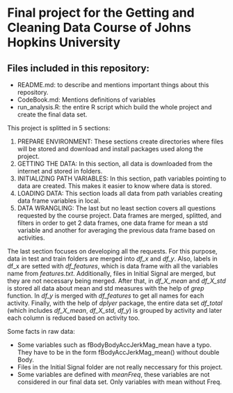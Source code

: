 # Final project for the Getting and Cleaning Data Course of Johns Hopkins University

## Files included in this repository:
- README.md: to describe and mentions important things about this repository.  
- CodeBook.md: Mentions definitions of variables  
- run_analysis.R: the entire R script which build the whole project and create the final data set.  

This project is splitted in 5 sections:
1. PREPARE ENVIRONMENT: These sections create directories where files will be stored and download and install packages used along the project.
2. GETTING THE DATA: In this section, all data is downloaded from the internet and stored in folders.  
3. INITIALIZING PATH VARIABLES: In this section, path variables pointing to data are created. This makes it easier to know where data is stored.  
4. LOADING DATA: This section loads all data from path variables creating data frame variables in local.  
5. DATA WRANGLING: The last but no least section covers all questions requested by the course project. Data frames are merged, splitted, and filters in order to get 2 data frames, one data frame for mean a std variable and another for averaging the previous data frame based on activities.   


The last section focuses on developing all the requests. For this purpose, data in test and train folders are merged into *df_x* and *df_y*. Also, labels in df_x are setted with *df_features*, which is data frame with all the variables name from *features.txt*. Additionally, files in Initial Signal are merged, but they are not necessary being merged. After that, in *df_X_mean* and *df_X_std* is stored all data about mean and std measures with the help of *grep* function. In *df_y* is merged with *df_features* to get all names for each activity. Finally, with the help of *dplyer* package, the entire data set *df_total* (which includes *df_X_mean*, *df_X_std*, *df_y*) is grouped by activity and later each column is reduced based on activity too.

Some facts in raw data:
- Some variables such as fBodyBodyAccJerkMag_mean have a typo. They have to be in the form fBodyAccJerkMag_mean() without double Body.
- Files in the Initial Signal folder are not really neccessary for this project.
- Some variables are defined with *meanFreq*, these variables are not considered in our final data set. Only variables with mean without Freq.